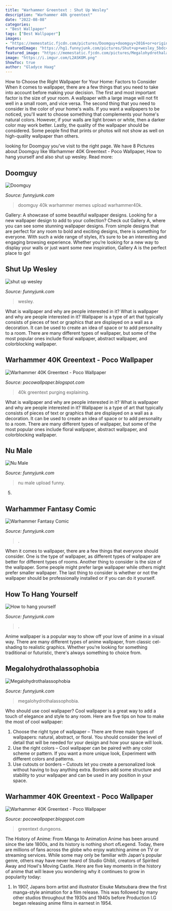 ```yaml
---
title: "Warhammer Greentext : Shut Up Wesley"
description: "Warhammer 40k greentext"
date: "2022-08-08"
categories:
- "Best Wallpaper"
tags: ["Best Wallpaper"]
images:
- "https://memestatic.fjcdn.com/pictures/Doomguy+doomguy+2016+or+original+your+choice+is+introduced+to_4b9a2d_6342148.jpg"
featuredImage: "https://hg1.funnyjunk.com/pictures/Shut+up+wesley_5bdc4e_7202903.jpg"
featured_image: "https://memestatic.fjcdn.com/pictures/Megalohydrothalassophobia_5454f7_6266015.jpg"
image: "https://i.imgur.com/L2ASKOM.png"
ShowToc: true
author: "Gladyce Haag"
---
```



How to Choose the Right Wallpaper for Your Home: Factors to Consider
When it comes to wallpaper, there are a few things that you need to take into account before making your decision. The first and most important factor is the size of your room. A wallpaper with a large image will not fit well in a small room, and vice versa. 
The second thing that you need to consider is the color of your home's walls. If you want a wallpapers to be noticed, you'll want to choose something that complements your home's natural colors. However, if your walls are light brown or white, then a darker color may work better. 
Lastly, the quality of the wallpaper should be considered. Some people find that prints or photos will not show as well on high-quality wallpaper than others.

	

		
looking for Doomguy you've visit to the right page. We have 8 Pictures about Doomguy like Warhammer 40K Greentext - Poco Wallpaper, How to hang yourself and also shut up wesley. Read more:
		
    
## Doomguy

<img loading=lazy src="https://memestatic.fjcdn.com/pictures/Doomguy+doomguy+2016+or+original+your+choice+is+introduced+to_4b9a2d_6342148.jpg" onerror="this.onerror=null;this.src='https://tse1.mm.bing.net/th?id=OIP.Dk1WUoZ75hOeF9qZGVLRZgHaE2&amp;pid=15.1';" alt="Doomguy">

_Source: funnyjunk.com_

>doomguy 40k warhammer memes upload warhammer40k. 

	

Gallery: A showcase of some beautiful wallpaper designs.
Looking for a new wallpaper design to add to your collection? Check out Gallery A, where you can see some stunning wallpaper designs. From simple designs that are perfect for any room to bold and exciting designs, there is something for everyone. With such a wide range of styles, it’s sure to be an interesting and engaging browsing experience. Whether you’re looking for a new way to display your walls or just want some new inspiration, Gallery A is the perfect place to go!





	
	
    
## Shut Up Wesley

<img loading=lazy src="https://hg1.funnyjunk.com/pictures/Shut+up+wesley_5bdc4e_7202903.jpg" onerror="this.onerror=null;this.src='https://tse3.mm.bing.net/th?id=OIP.W9xOY1x-YnChVCN-MGiu8gHaHa&amp;pid=15.1';" alt="shut up wesley">

_Source: funnyjunk.com_

>wesley. 

	

What is wallpaper and why are people interested in it?
What is wallpaper and why are people interested in it?
Wallpaper is a type of art that typically consists of pieces of text or graphics that are displayed on a wall as a decoration. It can be used to create an idea of space or to add personality to a room. There are many different types of wallpaper, but some of the most popular ones include floral wallpaper, abstract wallpaper, and colorblocking wallpaper.

    
## Warhammer 40K Greentext - Poco Wallpaper

<img loading=lazy src="https://i.kym-cdn.com/photos/images/original/000/917/600/de6.png" onerror="this.onerror=null;this.src='https://tse4.mm.bing.net/th?id=OIP.SeQdBrRLF0ZCvV9IHEaUAgHaC_&amp;pid=15.1';" alt="Warhammer 40K Greentext - Poco Wallpaper">

_Source: pocowallpaper.blogspot.com_

>40k greentext purging explaining. 

	

What is wallpaper and why are people interested in it?
What is wallpaper and why are people interested in it?
Wallpaper is a type of art that typically consists of pieces of text or graphics that are displayed on a wall as a decoration. It can be used to create an idea of space or to add personality to a room. There are many different types of wallpaper, but some of the most popular ones include floral wallpaper, abstract wallpaper, and colorblocking wallpaper.

    
## Nu Male

<img loading=lazy src="https://hg1.funnyjunk.com/pictures/Nu+male_f93aac_6017385.jpg" onerror="this.onerror=null;this.src='https://tse2.mm.bing.net/th?id=OIP.-TqshRuzsRVvhy8tKmB8ZwHaJ4&amp;pid=15.1';" alt="Nu Male">

_Source: funnyjunk.com_

>nu male upload funny. 

	

5.

    
## Warhammer Fantasy Comic

<img loading=lazy src="https://hg1.funnyjunk.com/pictures/Warhammer+fantasy+comic+warhammer+fantasy+comic+that+is+in+the_b5a575_5834115.jpg" onerror="this.onerror=null;this.src='https://tse3.mm.bing.net/th?id=OIP.WjhOzLlqL_mdtVscYyGh4ADOEu&amp;pid=15.1';" alt="Warhammer Fantasy Comic">

_Source: funnyjunk.com_

>. 

	

When it comes to wallpaper, there are a few things that everyone should consider. One is the type of wallpaper, as different types of wallpaper are better for different types of rooms. Another thing to consider is the size of the wallpaper. Some people might prefer large wallpaper while others might prefer smaller wallpaper. The last thing to consider is whether or not the wallpaper should be professionally installed or if you can do it yourself.

    
## How To Hang Yourself

<img loading=lazy src="https://hg1.funnyjunk.com/pictures/How+to+hang+yourself_1f6134_5458435.jpg" onerror="this.onerror=null;this.src='https://tse3.mm.bing.net/th?id=OIP.Degm8vaJyvhbNU5XOQdFPwHaNC&amp;pid=15.1';" alt="How to hang yourself">

_Source: funnyjunk.com_

>. 

	

Anime wallpaper is a popular way to show off your love of anime in a visual way. There are many different types of anime wallpaper, from classic cel-shading to realistic graphics. Whether you're looking for something traditional or futuristic, there's always something to choice from.

    
## Megalohydrothalassophobia

<img loading=lazy src="https://memestatic.fjcdn.com/pictures/Megalohydrothalassophobia_5454f7_6266015.jpg" onerror="this.onerror=null;this.src='https://tse4.mm.bing.net/th?id=OIP.VFT3YQTYG2_JkQeaJA1cngHaJQ&amp;pid=15.1';" alt="Megalohydrothalassophobia">

_Source: funnyjunk.com_

>megalohydrothalassophobia. 

	

Who should use cool wallpaper?
Cool wallpaper is a great way to add a touch of elegance and style to any room. Here are five tips on how to make the most of cool wallpaper: 
1) Choose the right type of wallpaper – There are three main types of wallpapers: natural, abstract, or floral. You should consider the level of detail that will be needed for your design and how your space will look. 
2) Use the right colors – Cool wallpaper can be paired with any color scheme or pattern. If you want a more unique look, Experiment with different colors and patterns. 
3) Use cutouts or borders – Cutouts let you create a personalized look without having to buy anything extra. Borders add some structure and stability to your wallpaper and can be used in any position in your space.

    
## Warhammer 40K Greentext - Poco Wallpaper

<img loading=lazy src="https://i.imgur.com/L2ASKOM.png" onerror="this.onerror=null;this.src='https://tse1.mm.bing.net/th?id=OIP.op-z_t4n1k_apHJQRv1K4QHaQA&amp;pid=15.1';" alt="Warhammer 40K Greentext - Poco Wallpaper">

_Source: pocowallpaper.blogspot.com_

>greentext dungeons. 

	

The History of Anime: From Manga to Animation
Anime has been around since the late 1800s, and its history is nothing short ofLegend. Today, there are millions of fans across the globe who enjoy watching anime on TV or streaming services. While some may only be familiar with Japan's popular genre, others may have never heard of Studio Ghibli, creators of Spirited Away and Howl's Moving Castle. Here are five key moments in the history of anime that will leave you wondering why it continues to grow in popularity today:
1) In 1907, Japans born artist and illustrator Eisuke Matsubara drew the first manga-style animation for a film release. This was followed by many other studios throughout the 1930s and 1940s before Production I.G began releasing anime films in earnest in 1954.

